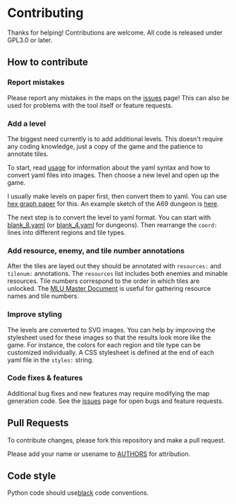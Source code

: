 # Contributing

Thanks for helping! Contributions are welcome. All code is released under GPL3.0 or later.

## How to contribute

### Report mistakes

Please report any mistakes in the maps on the
[issues](https://github.com/sbliven/mlu_maps/issues) page! This can also be used
for problems with the tool itself or feature requests.

### Add a level

The biggest need currently is to add additional levels. This doesn't require
any coding knowledge, just a copy of the game and the patience to annotate tiles.

To start, read [usage](usage.md) for information about the yaml syntax and how
to convert yaml files into images. Then choose a new level and open up the game.

I usually make levels on paper first, then convert them to yaml. You can use
[hex graph paper](hex_grids/hexagonal-a4.pdf) for this. An example sketch of the
A69 dungeon is [here](hex_grids/a69_sketch.png).

The next step is to convert the level to yaml format. You can start with
[blank_8.yaml](levels/blank_8.yaml) (or [blank_4.yaml](levels/blank_4.yaml) for
dungeons). Then rearrange the `coord:` lines into different regions and tile
types.

### Add resource, enemy, and tile number annotations

After the tiles are layed out they should be annotated with `resources:` and
`tilenum:` annotations. The `resources` list includes both enemies and minable
resources. Tile numbers correspond to the order in which tiles are unlocked.
The [MLU Master Document](https://docs.google.com/spreadsheets/d/1PMukpen36T8nkHwEiYptsNPJVqO0srnOsDSn8ijunc8/edit?usp=sharing)
is useful for gathering resource names and tile numbers.

### Improve styling

The levels are converted to SVG images. You can help by improving the stylesheet
used for these images so that the results look more like the game. For instance,
the colors for each region and tile type can be customized individually. A
CSS stylesheet is defined at the end of each yaml file in the `styles:` string.

### Code fixes & features

Additional bug fixes and new features may require modifying the map generation
code. See the [issues](https://github.com/sbliven/mlu_maps/issues) page for
open bugs and feature requests.

## Pull Requests

To contribute changes, please fork this repository and make a pull request.

Please add your name or usename to [AUTHORS](AUTHORS.md) for attribution.

## Code style

Python code should use[black](https://black.readthedocs.io) code conventions.
